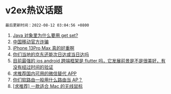 # v2ex热议话题

`最后更新时间：2022-08-12 03:04:56 +0800`

1. [Java 对象里为什么要用 get set?](https://www.v2ex.com/t/872064)
1. [中国移动官方诈骗](https://www.v2ex.com/t/872095)
1. [iPhone 13Pro Max 真的好重啊](https://www.v2ex.com/t/872123)
1. [你们当地的京东还能次日达或当日达吗](https://www.v2ex.com/t/872126)
1. [目前最强的 ios android 跨端框架是 flutter 吗，它发展前景是不是很美好，有没有经过时间的验证](https://www.v2ex.com/t/872077)
1. [求推荐国内可用的微信替代 APP](https://www.v2ex.com/t/872202)
1. [你们软路由一般用什么路由当 AP？](https://www.v2ex.com/t/872108)
1. [[求推荐] 一款适合 Mac 的无线鼠标](https://www.v2ex.com/t/872142)

